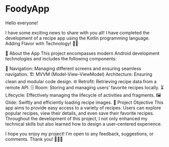 # FoodyApp
Hello everyone!

I have some exciting news to share with you all! I have completed the development of a recipe app using the Kotlin programming language. Adding Flavor with Technology! 📱🍔

📌 About the App
This project encompasses modern Android development technologies and includes the following components:

🧭 Navigation: Managing different screens and ensuring seamless navigation.
🏗️ MVVM (Model-View-ViewModel) Architecture: Ensuring clean and modular code design.
🌐 Retrofit: Retrieving recipe data from a remote API.
🗄️ Room: Storing and managing users' favorite recipes locally.
⏳ Lifecycle: Effectively managing the lifecycle of activities and fragments.
🖼️ Glide: Swiftly and efficiently loading recipe images.
🚀 Project Objective
This app aims to provide easy access to a variety of recipes. Users can explore popular recipes, view their details, and even save their favorite recipes. Throughout the development of this project, I not only enhanced my technical skills but also learned how to design a user-centered experience.

I hope you enjoy my project! I'm open to any feedback, suggestions, or comments. Thank you! 🙌👨‍💻
